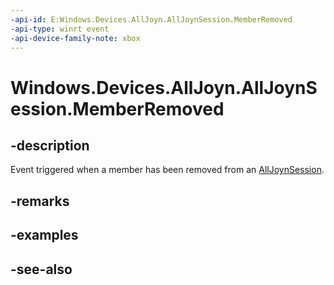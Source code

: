```yaml
---
-api-id: E:Windows.Devices.AllJoyn.AllJoynSession.MemberRemoved
-api-type: winrt event
-api-device-family-note: xbox
---
```


<!-- Event syntax
public event Windows.Foundation.TypedEventHandler MemberRemoved<Windows.Devices.AllJoyn.AllJoynSession,  Windows.Devices.AllJoyn.AllJoynSessionMemberRemovedEventArgs>
-->

# Windows.Devices.AllJoyn.AllJoynSession.MemberRemoved

## -description
Event triggered when a member has been removed from an [AllJoynSession](alljoynsession.md).

## -remarks

## -examples

## -see-also
